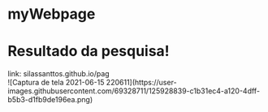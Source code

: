 # myWebpage

<h1> Resultado da pesquisa! </h1>
link: silassanttos.github.io/pag <br>
![Captura de tela 2021-06-15 220611](https://user-images.githubusercontent.com/69328711/125928839-c1b31ec4-a120-4dff-b5b3-d1fb9de196ea.png)

